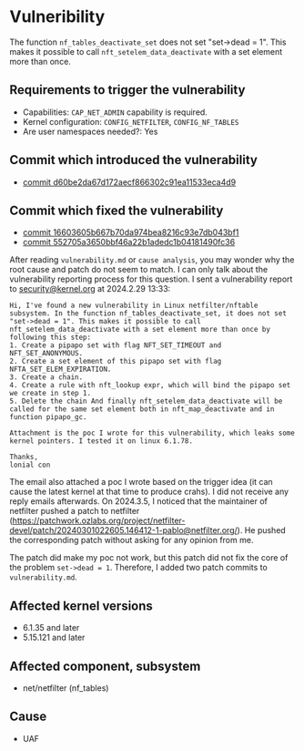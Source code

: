 # Vulneribility
The function `nf_tables_deactivate_set` does not set "set->dead = 1". This makes it possible to call `nft_setelem_data_deactivate` with a set element more than once.

## Requirements to trigger the vulnerability
 - Capabilities:  `CAP_NET_ADMIN` capability is required.
 - Kernel configuration: `CONFIG_NETFILTER`, `CONFIG_NF_TABLES`
 - Are user namespaces needed?: Yes
  
## Commit which introduced the vulnerability
 - [commit d60be2da67d172aecf866302c91ea11533eca4d9](https://git.kernel.org/pub/scm/linux/kernel/git/stable/linux.git/commit/net/netfilter/nf_tables_api.c?h=linux-6.1.y&id=d60be2da67d172aecf866302c91ea11533eca4d9)


## Commit which fixed the vulnerability
- [commit 16603605b667b70da974bea8216c93e7db043bf1](https://git.kernel.org/pub/scm/linux/kernel/git/torvalds/linux.git/commit/net/netfilter?id=16603605b667b70da974bea8216c93e7db043bf1)
- [commit 552705a3650bbf46a22b1adedc1b04181490fc36](https://git.kernel.org/pub/scm/linux/kernel/git/torvalds/linux.git/commit/?id=552705a3650bbf46a22b1adedc1b04181490fc36)

After reading `vulnerability.md` or `cause analysis`, you may wonder why the root cause and patch do not seem to match. I can only talk about the vulnerability reporting process for this question.
I sent a vulnerability report to security@kernel.org at 2024.2.29 13:33: 
``` 
Hi, I've found a new vulnerability in Linux netfilter/nftable subsystem. In the function nf_tables_deactivate_set, it does not set "set->dead = 1". This makes it possible to call nft_setelem_data_deactivate with a set element more than once by following this step: 
1. Create a pipapo set with flag NFT_SET_TIMEOUT and NFT_SET_ANONYMOUS. 
2. Create a set element of this pipapo set with flag NFTA_SET_ELEM_EXPIRATION. 
3. Create a chain. 
4. Create a rule with nft_lookup expr, which will bind the pipapo set we create in step 1. 
5. Delete the chain And finally nft_setelem_data_deactivate will be called for the same set element both in nft_map_deactivate and in function pipapo_gc.

Attachment is the poc I wrote for this vulnerability, which leaks some kernel pointers. I tested it on linux 6.1.78.

Thanks,
lonial con
```
The email also attached a poc I wrote based on the trigger idea (it can cause the latest kernel at that time to produce crahs). I did not receive any reply emails afterwards.
On 2024.3.5, I noticed that the maintainer of netfilter pushed a patch to netfilter (https://patchwork.ozlabs.org/project/netfilter-devel/patch/20240301022605.146412-1-pablo@netfilter.org/). He pushed the corresponding patch without asking for any opinion from me.

The patch did make my poc not work, but this patch did not fix the core of the problem `set->dead = 1`. Therefore, I added two patch commits to `vulnerability.md`.
## Affected kernel versions
- 6.1.35 and later
- 5.15.121 and later

## Affected component, subsystem
- net/netfilter (nf_tables)

## Cause
- UAF

